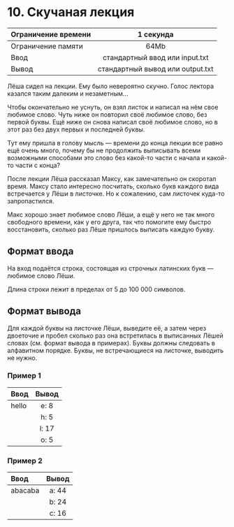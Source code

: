 # 10. Скучаная лекция

| Ограничение времени |            1 секунда             |
|:--------------------|:--------------------------------:|
| Ограничение памяти  |               64Mb               |
| Ввод                |  стандартный ввод или input.txt  |
| Вывод               | стандартный вывод или output.txt |

Лёша сидел на лекции. Ему было невероятно скучно. Голос лектора казался таким далеким и незаметным...

Чтобы окончательно не уснуть, он взял листок и написал на нём свое любимое слово. Чуть ниже он повторил своё любимое
слово, без первой буквы. Ещё ниже он снова написал своё любимое слово, но в этот раз без двух первых и последней буквы.

Тут ему пришла в голову мысль — времени до конца лекции все равно ещё очень много, почему бы не продолжить выписывать
всеми возможными способами это слово без какой-то части с начала и какой-то части с конца?

После лекции Лёша рассказал Максу, как замечательно он скоротал время. Максу стало интересно посчитать, сколько букв
каждого вида встречается у Лёши в листочке. Но к сожалению, сам листочек куда-то запропастился.

Макс хорошо знает любимое слово Лёши, а ещё у него не так много свободного времени, как у его друга, так что помогите
ему быстро восстановить, сколько раз Лёше пришлось выписать каждую букву.

## Формат ввода

На вход подаётся строка, состоящая из строчных латинских букв — любимое слово Лёши.

Длина строки лежит в пределах от 5 до 100 000 символов.

## Формат вывода

Для каждой буквы на листочке Лёши, выведите её, а затем через двоеточие и пробел сколько раз она встретилась в
выписанных Лёшей словах (см. формат вывода в примерах). Буквы должны следовать в алфавитном порядке. Буквы, не
встречающиеся на листочке, выводить не нужно.

### Пример 1

| Ввод  | Вывод |
|:------|:-----:|
| hello | e: 8  |
|       | h: 5  |
|       | l: 17 |
|       | o: 5  |

### Пример 2


| Ввод  | Вывод |
|:------|:-----:|
| abacaba | a: 44 |
|       | b: 24 |
|       | c: 16 |

